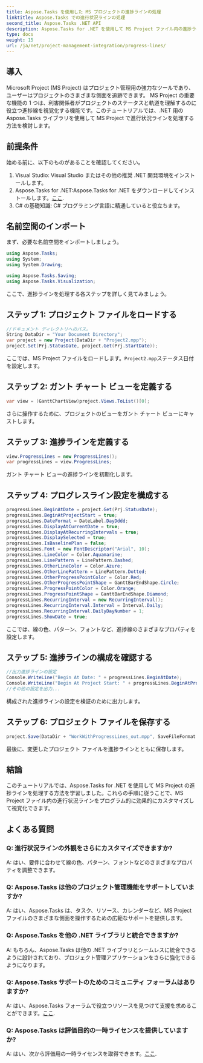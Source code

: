 ```yaml
---
title: Aspose.Tasks を使用した MS プロジェクトの進捗ラインの処理
linktitle: Aspose.Tasks での進行状況ラインの処理
second_title: Aspose.Tasks .NET API
description: Aspose.Tasks for .NET を使用して MS Project ファイル内の進捗ラインを操作し、プロジェクトの視覚化と管理を強化する方法を学びます。
type: docs
weight: 15
url: /ja/net/project-management-integration/progress-lines/
---
```

## 導入
Microsoft Project (MS Project) はプロジェクト管理用の強力なツールであり、ユーザーはプロジェクトのさまざまな側面を追跡できます。 MS Project の重要な機能の 1 つは、利害関係者がプロジェクトのステータスと軌道を理解するのに役立つ進捗線を視覚化する機能です。このチュートリアルでは、.NET 用の Aspose.Tasks ライブラリを使用して MS Project で進行状況ラインを処理する方法を検討します。
## 前提条件
始める前に、以下のものがあることを確認してください。
1. Visual Studio: Visual Studio またはその他の推奨 .NET 開発環境をインストールします。
2.  Aspose.Tasks for .NET:Aspose.Tasks for .NET をダウンロードしてインストールします。[ここ](https://releases.aspose.com/tasks/net/).
3. C# の基礎知識: C# プログラミング言語に精通していると役立ちます。

## 名前空間のインポート
まず、必要な名前空間をインポートしましょう。
```csharp
using Aspose.Tasks;
using System;
using System.Drawing;

using Aspose.Tasks.Saving;
using Aspose.Tasks.Visualization;
```
ここで、進捗ラインを処理する各ステップを詳しく見てみましょう。
## ステップ 1: プロジェクト ファイルをロードする
```csharp
//ドキュメント ディレクトリへのパス。
String DataDir = "Your Document Directory";
var project = new Project(DataDir + "Project2.mpp");
project.Set(Prj.StatusDate, project.Get(Prj.StartDate));
```
ここでは、MS Project ファイルをロードします。`Project2.mpp`ステータス日付を設定します。
## ステップ 2: ガント チャート ビューを定義する
```csharp
var view = (GanttChartView)project.Views.ToList()[0];
```
さらに操作するために、プロジェクトのビューをガント チャート ビューにキャストします。
## ステップ 3: 進捗ラインを定義する
```csharp
view.ProgressLines = new ProgressLines();
var progressLines = view.ProgressLines;
```
ガント チャート ビューの進捗ラインを初期化します。
## ステップ 4: プログレスライン設定を構成する
```csharp
progressLines.BeginAtDate = project.Get(Prj.StatusDate);
progressLines.BeginAtProjectStart = true;
progressLines.DateFormat = DateLabel.DayDddd;
progressLines.DisplayAtCurrentDate = true;
progressLines.DisplayAtRecurringIntervals = true;
progressLines.DisplaySelected = true;
progressLines.IsBaselinePlan = false;
progressLines.Font = new FontDescriptor("Arial", 10);
progressLines.LineColor = Color.Aquamarine;
progressLines.LinePattern = LinePattern.Dashed;
progressLines.OtherLineColor = Color.Azure;
progressLines.OtherLinePattern = LinePattern.Dotted;
progressLines.OtherProgressPointColor = Color.Red;
progressLines.OtherProgressPointShape = GanttBarEndShape.Circle;
progressLines.ProgressPointColor = Color.Orange;
progressLines.ProgressPointShape = GanttBarEndShape.Diamond;
progressLines.RecurringInterval = new RecurringInterval();
progressLines.RecurringInterval.Interval = Interval.Daily;
progressLines.RecurringInterval.DailyDayNumber = 1;
progressLines.ShowDate = true;
```
ここでは、線の色、パターン、フォントなど、進捗線のさまざまなプロパティを設定します。
## ステップ 5: 進捗ラインの構成を確認する
```csharp
//出力進捗ラインの設定
Console.WriteLine("Begin At Date: " + progressLines.BeginAtDate);
Console.WriteLine("Begin At Project Start: " + progressLines.BeginAtProjectStart);
//その他の設定を出力...
```
構成された進捗ラインの設定を検証のために出力します。
## ステップ 6: プロジェクト ファイルを保存する
```csharp
project.Save(DataDir + "WorkWithProgressLines_out.mpp", SaveFileFormat.Mpp);
```
最後に、変更したプロジェクト ファイルを進捗ラインとともに保存します。

## 結論
このチュートリアルでは、Aspose.Tasks for .NET を使用して MS Project の進捗ラインを処理する方法を学習しました。これらの手順に従うことで、MS Project ファイル内の進行状況ラインをプログラム的に効果的にカスタマイズして視覚化できます。
## よくある質問
### Q: 進行状況ラインの外観をさらにカスタマイズできますか?
A: はい、要件に合わせて線の色、パターン、フォントなどのさまざまなプロパティを調整できます。
### Q: Aspose.Tasks は他のプロジェクト管理機能をサポートしていますか?
A: はい、Aspose.Tasks は、タスク、リソース、カレンダーなど、MS Project ファイルのさまざまな側面を操作するための広範なサポートを提供します。
### Q: Aspose.Tasks を他の .NET ライブラリと統合できますか?
A: もちろん、Aspose.Tasks は他の .NET ライブラリとシームレスに統合できるように設計されており、プロジェクト管理アプリケーションをさらに強化できるようになります。
### Q: Aspose.Tasks サポートのためのコミュニティ フォーラムはありますか?
 A: はい、Aspose.Tasks フォーラムで役立つリソースを見つけて支援を求めることができます。[ここ](https://forum.aspose.com/c/tasks/15).
### Q: Aspose.Tasks は評価目的の一時ライセンスを提供していますか?
 A: はい、次から評価用の一時ライセンスを取得できます。[ここ](https://purchase.aspose.com/temporary-license/).